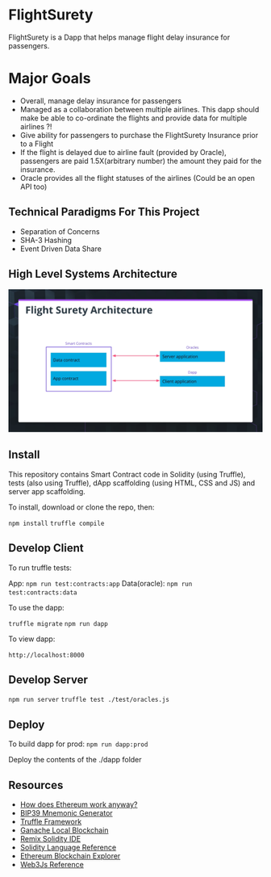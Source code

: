 # FlightSurety

FlightSurety is a Dapp that helps manage flight delay insurance for passengers.

# Major Goals

- Overall, manage delay insurance for passengers
- Managed as a collaboration between multiple airlines. This dapp should make be able to co-ordinate the flights and provide data for multiple airlines ?!
- Give ability for passengers to purchase the FlightSurety Insurance prior to a Flight
- If the flight is delayed due to airline fault (provided by Oracle), passengers are paid 1.5X(arbitrary number) the amount they paid for the insurance.
- Oracle provides all the flight statuses of the airlines (Could be an open API too)

## Technical Paradigms For This Project

- Separation of Concerns
- SHA-3 Hashing
- Event Driven Data Share

## High Level Systems Architecture

![High Level Systems Architecture](image-docs/high-level-systems-architecture.png)

## Install

This repository contains Smart Contract code in Solidity (using Truffle), tests (also using Truffle), dApp scaffolding (using HTML, CSS and JS) and server app scaffolding.

To install, download or clone the repo, then:

`npm install`
`truffle compile`

## Develop Client

To run truffle tests:

App: `npm run test:contracts:app`
Data(oracle): `npm run test:contracts:data`

To use the dapp:

`truffle migrate`
`npm run dapp`

To view dapp:

`http://localhost:8000`

## Develop Server

`npm run server`
`truffle test ./test/oracles.js`

## Deploy

To build dapp for prod:
`npm run dapp:prod`

Deploy the contents of the ./dapp folder

## Resources

- [How does Ethereum work anyway?](https://medium.com/@preethikasireddy/how-does-ethereum-work-anyway-22d1df506369)
- [BIP39 Mnemonic Generator](https://iancoleman.io/bip39/)
- [Truffle Framework](http://truffleframework.com/)
- [Ganache Local Blockchain](http://truffleframework.com/ganache/)
- [Remix Solidity IDE](https://remix.ethereum.org/)
- [Solidity Language Reference](http://solidity.readthedocs.io/en/v0.4.24/)
- [Ethereum Blockchain Explorer](https://etherscan.io/)
- [Web3Js Reference](https://github.com/ethereum/wiki/wiki/JavaScript-API)
